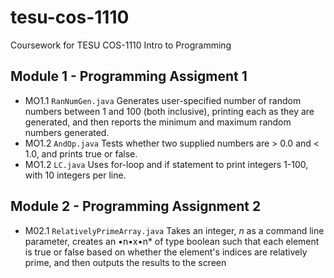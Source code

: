 # tesu-cos-1110
Coursework for TESU COS-1110 Intro to Programming

## Module 1 - Programming Assigment 1

- MO1.1 ```RanNumGen.java```
  Generates user-specified number of random numbers between 1 and 100 (both inclusive), printing each as they are generated, and then reports the minimum and maximum random numbers generated.
- MO1.2 ```AndOp.java```
  Tests whether two supplied numbers are &gt; 0.0 and &lt; 1.0, and prints true or false.
- MO1.2 ```LC.java```
  Uses for-loop and if statement to print integers 1-100, with 10 integers per line.

## Module 2 - Programming Assignment 2

- M02.1 ```RelativelyPrimeArray.java```
  Takes an integer, *n* as a command line parameter, creates an •n•x•n* of type boolean such that each element is true or false based on whether
  the element's indices are relatively prime, and then outputs the results
  to the screen
